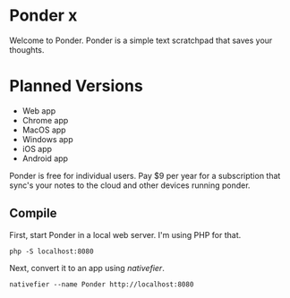 # Ponder x

Welcome to Ponder. Ponder is a simple text scratchpad that saves your thoughts.

# Planned Versions

* Web app
* Chrome app
* MacOS app
* Windows app
* iOS app
* Android app

Ponder is free for individual users. Pay $9 per year for a subscription that sync's your notes to the cloud and other devices running ponder.

## Compile

First, start Ponder in a local web server. I'm using PHP for that.

`php -S localhost:8080`

Next, convert it to an app using _nativefier_.

`nativefier --name Ponder http://localhost:8080`
